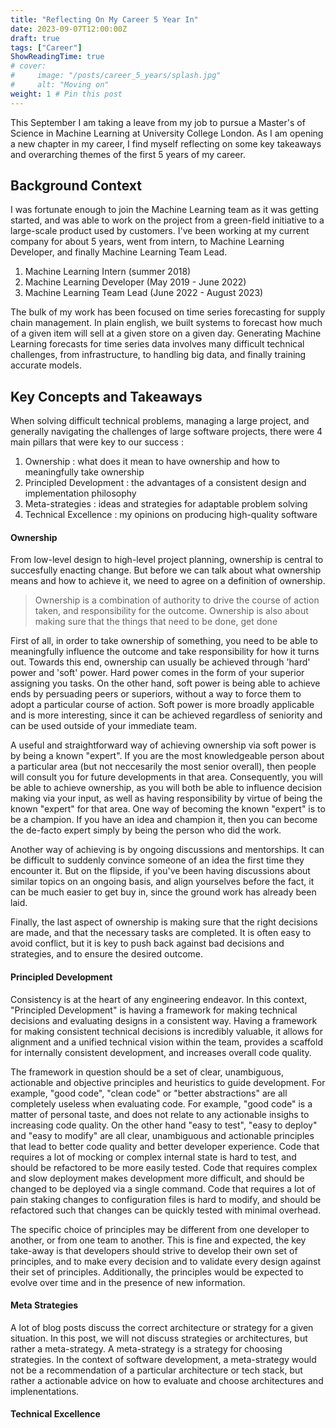 ```yaml
---
title: "Reflecting On My Career 5 Year In"
date: 2023-09-07T12:00:00Z
draft: true
tags: ["Career"]
ShowReadingTime: true
# cover:
#     image: "/posts/career_5_years/splash.jpg"
#     alt: "Moving on"
weight: 1 # Pin this post
---
```


This September I am taking a leave from my job to pursue a Master's of Science in Machine Learning at University College London. As I am opening a new chapter in my career, I find myself reflecting on some key takeaways and overarching themes of the first 5 years of my career.

## Background Context

I was fortunate enough to join the Machine Learning team as it was getting started, and was able to work on the project from a green-field initiative to a large-scale product used by customers. I've been working at my current company for about 5 years, went from intern, to Machine Learning Developer, and finally Machine Learning Team Lead. 

1. Machine Learning Intern (summer 2018)
2. Machine Learning Developer (May 2019 - June 2022)
3. Machine Learning Team Lead (June 2022 - August 2023)

The bulk of my work has been focused on time series forecasting for supply chain management. In plain english, we built systems to forecast how much of a given item will sell at a given store on a given day. Generating Machine Learning forecasts for time series data involves many difficult technical challenges, from infrastructure, to handling big data, and finally training accurate models.

## Key Concepts and Takeaways

When solving difficult technical problems, managing a large project, and generally navigating the challenges of large software projects, there were 4 main pillars that were key to our success :

1. Ownership : what does it mean to have ownership and how to meaningfully take ownership
2. Principled Development : the advantages of a consistent design and implementation philosophy 
3. Meta-strategies : ideas and strategies for adaptable problem solving
4. Technical Excellence : my opinions on producing high-quality software

#### Ownership

From low-level design to high-level project planning, ownership is central to succesfully enacting change. But before we can talk about what ownership means and how to achieve it, we need to agree on a definition of ownership.

> Ownership is a combination of authority to drive the course of action taken, and responsibility for the outcome.
> Ownership is also about making sure that the things that need to be done, get done

First of all, in order to take ownership of something, you need to be able to meaningfully influence the outcome and take responsibility for how it turns out. Towards this end, ownership can usually be achieved through 'hard' power and 'soft' power. Hard power comes in the form of your superior assigning you tasks. On the other hand, soft power is being able to achieve ends by persuading peers or superiors, without a way to force them to adopt a particular course of action. Soft power is more broadly applicable and is more interesting, since it can be achieved regardless of seniority and can be used outside of your immediate team.

A useful and straightforward way of achieving ownership via soft power is by being a known "expert". If you are the most knowledgeable person about a particular area (but not neccesarily the most senior overall), then people will consult you for future developments in that area. Consequently, you will be able to achieve ownership, as you will both be able to influence decision making via your input, as well as having responsibility by virtue of being the known "expert" for that area. One way of becoming the known "expert" is to be a champion. If you have an idea and champion it, then you can become the de-facto expert simply by being the person who did the work.

Another way of achieving is by ongoing discussions and mentorships. It can be difficult to suddenly convince someone of an idea the first time they encounter it. But on the flipside, if you've been having discussions about similar topics on an ongoing basis, and align yourselves before the fact, it can be much easier to get buy in, since the ground work has already been laid.

Finally, the last aspect of ownership is making sure that the right decisions are made, and that the necessary tasks are completed. It is often easy to avoid conflict, but it is key to push back against bad decisions and strategies, and to ensure the desired outcome.

#### Principled Development

Consistency is at the heart of any engineering endeavor. In this context, "Principled Development" is having a framework for making technical decisions and evaluating designs in a consistent way. Having a framework for making consistent technical decisions is incredibly valuable, it allows for alignment and a unified technical vision within the team, provides a scaffold for internally consistent development, and increases overall code quality.

The framework in question should be a set of clear, unambiguous, actionable and objective principles and heuristics to guide development. For example, "good code", "clean code" or "better abstractions" are all completely useless when evaluating code. For example, "good code" is a matter of personal taste, and does not relate to any actionable insighs to increasing code quality. On the other hand "easy to test", "easy to deploy" and "easy to modify" are all clear, unambiguous and actionable principles that lead to better code quality and better developer experience. Code that requires a lot of mocking or complex internal state is hard to test, and should be refactored to be more easily tested. Code that requires complex and slow deployment makes development more difficult, and should be changed to be deployed via a single command. Code that requires a lot of pain staking changes to configuration files is hard to modify, and should be refactored such that changes can be quickly tested with minimal overhead.

The specific choice of principles may be different from one developer to another, or from one team to another. This is fine and expected, the key take-away is that developers should strive to develop their own set of principles, and to make every decision and to validate every design against their set of principles. Additionally, the principles would be expected to evolve over time and in the presence of new information.

#### Meta Strategies

A lot of blog posts discuss the correct architecture or strategy for a given situation. In this post, we will not discuss strategies or architectures, but rather a meta-strategy. A meta-strategy is a strategy for choosing strategies. In the context of software development, a meta-strategy would not be a recommendation of a particular architecture or tech stack, but rather a actionable advice on how to evaluate and choose architectures and implenentations.

#### Technical Excellence
